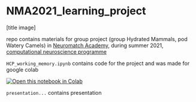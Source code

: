 # NMA2021_learning_project

[title image]

repo contains materials for group project (group Hydrated Mammals, pod Watery Camels) in [Neuromatch Academy](https://portal.neuromatchacademy.org/), during summer 2021, [computational neuroscience programme](https://compneuro.neuromatch.io/)

`HCP_working_memory.ipynb` contains code for the project and was made for google colab

<a href="https://colab.research.google.com/github/zudanievil/NMA2021_learning_project/blob/main/HCP_working_memory.ipynb.ipynb" target="_parent"><img src="https://colab.research.google.com/assets/colab-badge.svg" alt="Open this notebook in Colab"/></a>

`presentation...` contains presentation
